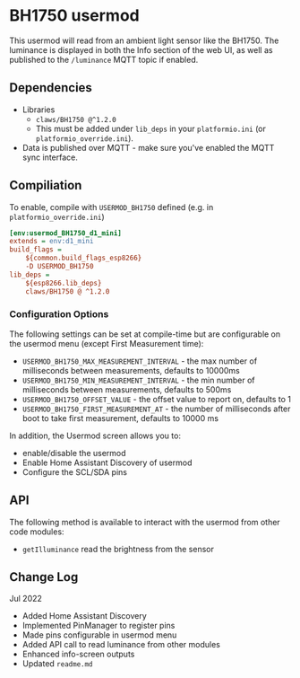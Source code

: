 # BH1750 usermod

This usermod will read from an ambient light sensor like the BH1750.
The luminance is displayed in both the Info section of the web UI, as well as published to the `/luminance` MQTT topic if enabled.

## Dependencies
- Libraries
  - `claws/BH1750 @^1.2.0`
  - This must be added under `lib_deps` in your `platformio.ini` (or `platformio_override.ini`).
- Data is published over MQTT - make sure you've enabled the MQTT sync interface.

## Compiliation

To enable, compile with `USERMOD_BH1750` defined  (e.g. in `platformio_override.ini`)
```ini
[env:usermod_BH1750_d1_mini]
extends = env:d1_mini
build_flags =
    ${common.build_flags_esp8266}
    -D USERMOD_BH1750
lib_deps = 
    ${esp8266.lib_deps}
    claws/BH1750 @ ^1.2.0
```

### Configuration Options
The following settings can be set at compile-time but are configurable on the usermod menu (except First Measurement time):
*   `USERMOD_BH1750_MAX_MEASUREMENT_INTERVAL` - the max number of milliseconds between measurements, defaults to 10000ms
*   `USERMOD_BH1750_MIN_MEASUREMENT_INTERVAL` - the min number of milliseconds between measurements, defaults to 500ms
*   `USERMOD_BH1750_OFFSET_VALUE` - the offset value to report on, defaults to 1
*   `USERMOD_BH1750_FIRST_MEASUREMENT_AT` - the number of milliseconds after boot to take first measurement, defaults to 10000 ms

In addition, the Usermod screen allows you to:
- enable/disable the usermod
- Enable Home Assistant Discovery of usermod
- Configure the SCL/SDA pins

## API
The following method is available to interact with the usermod from other code modules:
- `getIlluminance` read the brightness from the sensor

## Change Log
Jul 2022
- Added Home Assistant Discovery
- Implemented PinManager to register pins
- Made pins configurable in usermod menu
- Added API call to read luminance from other modules
- Enhanced info-screen outputs
- Updated `readme.md`
